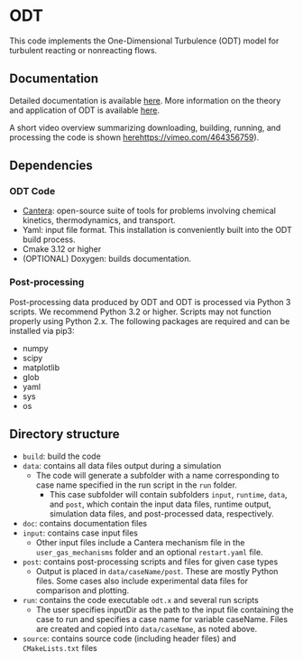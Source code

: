 # ODT ##################

This code implements the One-Dimensional Turbulence (ODT) model for turbulent reacting or
nonreacting flows. 

## Documentation ########
Detailed documentation is available [here](https://ignite.byu.edu/ODT_documentation). 
More information on the theory and application of ODT is available
[here](https://ignite.byu.edu/ODT_documentation/odt_theory.html).

A short video overview summarizing downloading, building, running, and processing the code is shown [here]()https://vimeo.com/464356759).

<!--
The following two papers discussing theory and application of the code are available. Additional papers are available [here](http://ignite.byu.edu/publications.html).
   * [D. Lignell et al., One-dimensioanl turbulence modeling for cylindrical and spherical flows: model formulation and application, Theoretical and Computational Fluid Dynamics, 32:495-520](https://ignite.byu.edu/public/Lignell_2018.pdf)
   * [D. Lignell et al., Mesh adaption for efficient multiscale implementation of one-dimensional turbulence, Theoretical and Computational Fluid Dynamics, 27:273-295 (2013)](https://ignite.byu.edu/public/ODTmethod.pdf)
-->

## Dependencies #################

### ODT Code
* [Cantera](http://cantera.org): open-source suite of tools for problems involving chemical kinetics, thermodynamics, and transport.
* Yaml: input file format. This installation is conveniently built into the ODT build process. 
* Cmake 3.12 or higher
* (OPTIONAL) Doxygen: builds documentation. 

### Post-processing #############
Post-processing data produced by ODT and ODT is processed via Python 3 scripts. We recommend Python 3.2 or higher. Scripts may not function properly using Python 2.x. The following packages are required and can be installed via pip3:
* numpy
* scipy
* matplotlib
* glob
* yaml
* sys
* os

## Directory structure ###########
* `build`: build the code
* `data`: contains all data files output during a simulation
    * The code will generate a subfolder with a name corresponding to case name specified in the run script in the `run` folder.
        * This case subfolder will contain subfolders `input`, `runtime`, `data`, and `post`, which contain the input data files, runtime output, simulation data files, and post-processed data, respectively.
* `doc`: contains documentation files
* `input`: contains case input files
    * Other input files include a Cantera mechanism file in the `user_gas_mechanisms` folder and an optional `restart.yaml` file.
* `post`: contains post-processing scripts and files for given case types
   * Output is placed in `data/caseName/post`. These are mostly Python files. Some cases also include experimental data files for comparison and plotting.
* `run`: contains the code executable `odt.x` and several run scripts 
    * The user specifies inputDir as the path to the input file containing the case to run and specifies a case name for variable caseName. Files are created and copied into `data/caseName`, as noted above.
* `source`: contains source code (including header files) and `CMakeLists.txt` files

